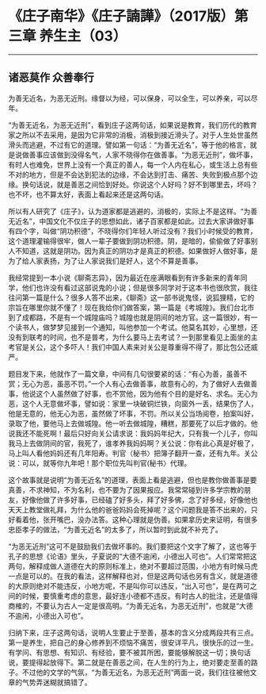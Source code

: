 # 《庄子南华》《庄子諵譁》（2017版）第三章 养生主（03）

------

## 诸恶莫作 众善奉行

为善无近名，为恶无近刑。缘督以为经，可以保身，可以全生，可以养亲，可以尽年。

“为善无近名，为恶无近刑”，看到庄子这两句话，如果说是教育，我们历代的教育家之所以不去采用，是因为它非常的消极，消极到接近滑头了。对于人生处世虽然滑头而逃避，不过有它的道理。譬如第一句话：“为善无近名”，等于他的格言，就是说做善事应该做到没得名气，人家不晓得你在做善事。“为恶无近刑”，做坏事，有时人也难免，世界上没有一个真正的善人，每一个人内在私心，或生活上总有些不对的地方，但是不会达到犯法的边缘，不会达到打击、痛苦、失败到极点那个边缘。换句话说，就是善恶之间恰到好处。你说这个人好吗？好不到哪里去，坏吗？也不坏，也不算太好，表面上看起来还是这两句话。

所以有人研究了《庄子》，认为道家都是逃避的，消极的，实际上不是这样。“为善无近名”，中国文化不仅庄子的思想如此，诸子百家都是如此。过去大家讲做好事有四个字，叫做“阴功积德”，不晓得你们年轻人听过没有？我们小时候受的教育，这个道理灌输得很牢，做人一辈子要做到阴功积德。阴，是暗的，偷偷做了好事别人不知道，这就是阴功。因为真正的阴功才是真正的积德。如果做好人做好事，是为了给人家表扬，为了让人家说我们是好人，这个不算是善事。

我经常提到一本小说《聊斋志异》，因为最近在座满眼看到有许多新来的青年同学，他们也许没有看过这部说鬼的小说；但是很多同学对于这本书也很欣赏，我往往问第一篇是什么？很多人答不出来，《聊斋》这一部书说鬼怪，说狐狸精，它的宗旨在哪里你就不懂了！现在我给你们做答案，第一篇是《考城隍》。我们台北市到了成都路，不是有一个城隍庙吗？城隍也就是阴间的地方官。这一篇很妙，有一个读书人，做梦梦见接到一个通知，叫他参加一个考试。他莫名其妙，心里想，还没有到联考的时间，也不是普考，为什么要马上去考试？一到那里看见上面坐的主考官是关公，这个多吓人！我们中国人素来对关公是尊重得不得了，那比包公还威严。

题目发下来，他就作了一篇文章，中间有几句很要紧的话：“有心为善，虽善不赏；无心为恶，虽恶不罚。”一个人有心去做善事，故意有心的，为了做好人去做善事，他说这个人虽然做了好事，也不赏他，因为他有个目的是好名、求名。无心为恶，这个人无意做坏事，譬如说：家里一块破铜烂铁，向窗外一丢，结果伤了人，他是无意的，他无心为恶，虽然做了坏事，不罚。所以关公当场阅卷，拍案叫好，录取了他，要他马上去做城隍。他一听去做城隍，糟糕，那要死了以后才做的。他说我还不能死啊！最后只好向关公请求说：我妈妈年纪大，只有我一个儿子，你叫我马上去做阴间的官，我死了，谁孝养我妈妈啊？关公说：你有此心真是好极了，马上叫人看他妈妈还有几年阳寿。判官（秘书〉把簿子翻开一查，还有九年。关公说：可以，就等你九年吧！那个职位先叫判官(秘书〉代理。

这个故事就是说明“为善无近名”的道理，表面上看是逃避，但也是教你做善事是要真善，不求神知，不为名利，也不要为了因果报应。我常常碰到许多学宗教的朋友，好像他做了许多好事，已经磕了好多头，拜了好多佛，念了好多经，好像他也天天上教堂做礼拜，为什么他的爸爸妈妈会死掉呢？这个问题我是答不出来的，只好看着他，张开嘴巴，没办法答。这种心理就是伪善。如果拿历史来证明，有很多忠臣孝子的做法，“为善无近名”的太多了，所以暂时到此就不补充了。

“为恶无近刑”这可不是鼓励我们去做坏事的。我们要把这个文字了解了，这也等于孔子的思想《论语》里头，子夏说的“大德不逾闲，小德出入可也”。人们常常把这两句，解释成做人道德在大的原则标准上，绝对不要超过范围，小地方有时候马虎一点是可以的。在我的看法，这样解释也对，但是这两句话也另有含义，就是道德的大原则绝对不能违反，小地方呢，不是叫你可以违反，“出入可也”，是在两可之间的时候，要慎重考虑的意思，最好连小德都不违反。有时古人的批注，还是值得商榷的，不要认为古人一定是很高明。“为善无近名，为恶无近刑”，也就是“大德不逾闲，小德出入可也”。

归纳下来，庄子这两句话，说明人生要止于至善，基本的含义分成两段共有三点。第一是养生，把自己的身心修养到不烦恼不痛苦，很安详平凡，很快乐的过一生。有学问、有思想、有知识、有经验，要不被其所困，要能够解脱这一切；换句话说，要提得起放得下。第二就是在善恶之间，在人生的行为上，绝对要走至善的路子。不过他的文学的气氛，“为善无近名，为恶无近刑”两面一说，我们往往被他文章的气势弄迷糊就搞错了。